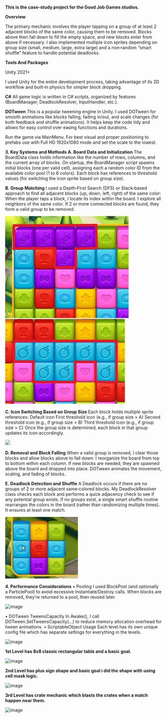 **This is the case-study project for the Good Job Games studios.**



**Overview**

The primary mechanic involves the player tapping on a group of at least 2 adjacent blocks of the same color, causing them to be removed.
Blocks above then fall down to fill the empty space, and new blocks enter from above if necessary. 
I also implemented multiple icon sprites depending on group size (small, medium, large, extra large) and a non‐random “smart shuffle” feature to handle potential deadlocks.

**Tools And Packages**

Unity 2021+

I used Unity for the entire development process, taking advantage of its 2D workflow and built‐in physics for simpler block dropping.

**C#**
All game logic is written in C# scripts, organized by features (BoardManager, DeadlockResolver, InputHandler, etc.).

**DOTween**
This is a popular tweening engine in Unity. I used DOTween for smooth animations like blocks falling, fading in/out, and scale changes (for both feedback and shuffle animations). 
It helps keep the code tidy and allows for easy control over easing functions and durations.

Run the game via MainMenu. 
For best visual and proper positioning to prefabs use with Full HD 1920x1080 mode and set the scale to the lowest.
 






**3. Key Systems and Methods
A. Board Data and Initialization**
The BoardData class holds information like the number of rows, columns, and the current array of blocks.
On startup, the BoardManager script spawns initial blocks (one per valid cell), assigning each a random color ID from the available color pool (1 to 6 colors).
Each block has references to threshold values (for switching the icon sprite based on group size).

**B. Group Matching**
	 I used a Depth‐First Search (DFS) or Stack‐based approach to find all adjacent blocks (up, down, left, right) of the same color:
  When the player taps a block, I locate its index within the board.
 	I explore all neighbors of the same color.
 	If 2 or more connected blocks are found, they form a valid group to be removed.

![](https://github.com/Lethrinus/GJGCase/blob/main/Documentation/document1.png)
![](https://github.com/Lethrinus/GJGCase/blob/main/Documentation/document2.png)

**C. Icon Switching Based on Group Size**
	 Each block holds multiple sprite references:
 	Default icon
 	First threshold icon (e.g., if group size > A)
 	Second threshold icon (e.g., if group size > B)
 	Third threshold icon (e.g., if group size > C)
 	Once the group size is determined, each block in that group updates its icon accordingly.

![](https://github.com/Lethrinus/GJGCase/blob/main/Documentation/animationmatch.gif)

**D. Removal and Block Falling**
 	When a valid group is removed, I clear those blocks and allow blocks above to fall down:
 	I reorganize the board from top to bottom within each column.
 	If new blocks are needed, they are spawned above the board and dropped into place.
 	DOTween animates the movement, scaling, and fading of blocks.
 

**E. Deadlock Detection and Shuffle**
 	A Deadlock occurs if there are no groups of 2 or more adjacent same‐colored blocks.
 	My DeadlockResolver class checks each block and performs a quick adjacency check to see if any potential group exists.
 	If no groups exist, a single smart shuffle routine rearranges the colors in the board (rather than randomizing multiple times). It ensures at least one match.

![](https://github.com/Lethrinus/GJGCase/blob/main/Documentation/deadlock.gif)
                                                                                							         
**4. Performance Considerations**
•	Pooling
I used BlockPool (and optionally a ParticlePool) to avoid excessive Instantiate/Destroy calls. When blocks are removed, they’re returned to a pool, then reused later. 

![image](https://github.com/user-attachments/assets/0fa209fe-ae23-4c68-ab92-417bf742b1bc)
                                                    
•	 DOTween TweensCapacity
In Awake(), I call DOTween.SetTweensCapacity(...) to reduce memory allocation overhead for tween animations.
•	ScriptableObject Usage
Each level has its own unique config file which has separate settings for everything in the levels. 
 
![image](https://github.com/user-attachments/assets/2ef75b54-e456-4241-a1be-fc9f27020f7f)



**1st Level has 8x8 classic rectangular table and a basic goal.**


 ![image](https://github.com/user-attachments/assets/896d580a-47f6-463a-a186-69272745c866)
 
**2nd Level has plus sign shape and basic goal i did the shape with using cell mask logic.**


 ![image](https://github.com/user-attachments/assets/b7df7114-9315-4fa0-9e20-a01412197bd5)
 
**3rd Level has crate mechanic which blasts the crates when a match happen near them.**


 ![image](https://github.com/user-attachments/assets/3a8b89db-3bb5-4110-9f68-00db0247c3e8)
 

